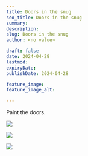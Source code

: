 ```yaml
---
title: Doors in the snug
seo_title: Doors in the snug
summary: 
description: 
slug: Doors in the snug
author: <no value>

draft: false
date: 2024-04-28
lastmod: 
expiryDate: 
publishDate: 2024-04-28

feature_image: 
feature_image_alt: 

---
```

Paint the doors.

![](/images/6934.jpeg)

![](/images/6933.jpeg)

![](/images/6932.jpeg)
